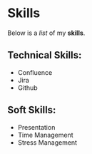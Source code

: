 # Skills

Below is a _list_ of my **skills**.

## Technical Skills:
- Confluence
- Jira
- Github

## Soft Skills:
- Presentation
- Time Management
- Stress Management


